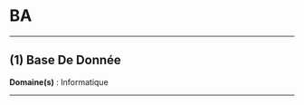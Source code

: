 # BA

--------------------

## (1) Base De Donnée

**Domaine(s)** : Informatique

--------------------

